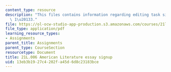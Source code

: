```yaml
---
content_type: resource
description: "This files contains information regarding editing task signup for essays\
  \ 1\u20133."
file: https://ol-ocw-studio-app-production.s3.amazonaws.com/courses/21l-006-american-literature-spring-2013/13eb3b1927c4202fa45d6d8c23183bce_MIT21L_006S13_essaysignup.pdf
file_type: application/pdf
learning_resource_types:
- Assignments
parent_title: Assignments
parent_type: CourseSection
resourcetype: Document
title: 21L.006 American Literature essay signup
uid: 13eb3b19-27c4-202f-a45d-6d8c23183bce
---
```

